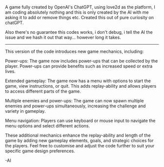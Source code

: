 A game fully created by OpenAI's ChatGPT, using love2d as the platform, I am coding absolutely nothing and this is only created by the AI with me asking it to add or remove things etc. Created this out of pure curiosity on chatGPT.

Also there's no guarantee this codes works, i don't debug, i tell the AI the issue and we hash it out that way... however long it takes.



-----------------
This version of the code introduces new game mechanics, including:

Power-ups: The game now includes power-ups that can be collected by the player. Power-ups can provide benefits such as increased speed or extra lives.

Extended gameplay: The game now has a menu with options to start the game, view instructions, or quit. This adds replay-ability and allows players to access different parts of the game.

Multiple enemies and power-ups: The game can now spawn multiple enemies and power-ups simultaneously, increasing the challenge and variety in gameplay.

Menu navigation: Players can use keyboard or mouse input to navigate the menu options and select different actions.

These additional mechanics enhance the replay-ability and length of the game by adding new gameplay elements, goals, and strategic choices for the players. Feel free to customise and adjust the code further to suit your specific game design preferences.

-AI
